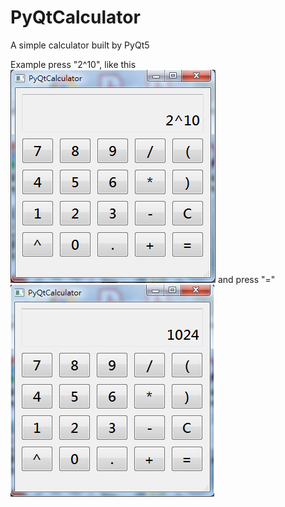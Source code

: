# PyQtCalculator
A simple calculator built by PyQt5

Example
press "2^10", like this
![image](https://github.com/ccvvbbn12/PyQtCalculator/blob/master/cal01.png)
and press "="
![image](https://github.com/ccvvbbn12/PyQtCalculator/blob/master/cal02.png)
